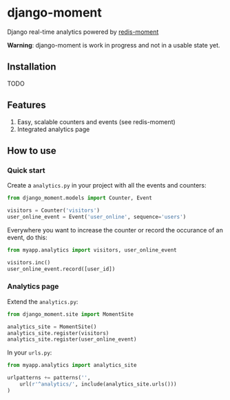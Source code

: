 # django-moment
Django real-time analytics powered by [redis-moment](https://github.com/caxap/redis-moment)

**Warning**: django-moment is work in progress and not in a usable state yet.

## Installation
TODO

## Features
1. Easy, scalable counters and events (see redis-moment)
2. Integrated analytics page

## How to use

### Quick start

Create a ``analytics.py`` in your project with all the events and counters:

```python
from django_moment.models import Counter, Event

visitors = Counter('visitors')
user_online_event = Event('user_online', sequence='users')
```

Everywhere you want to increase the counter or record the occurance of an event, do this:

```python
from myapp.analytics import visitors, user_online_event

visitors.inc()
user_online_event.record([user_id])
```

### Analytics page

Extend the ``analytics.py``:

```python
from django_moment.site import MomentSite

analytics_site = MomentSite()
analytics_site.register(visitors)
analytics_site.register(user_online_event)
```

In your ``urls.py``:

```python
from myapp.analytics import analytics_site

urlpatterns += patterns('',
    url(r'^analytics/', include(analytics_site.urls()))
)
```
